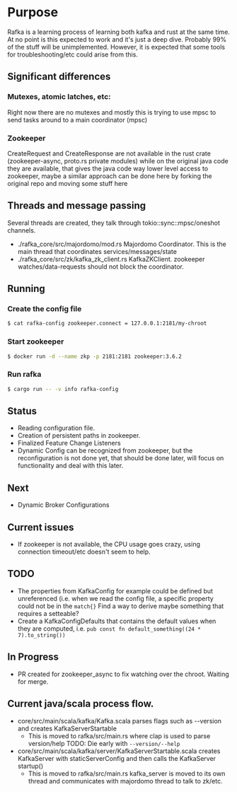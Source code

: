 # Purpose
Rafka is a learning process of learning both kafka and rust
at the same time. At no point is this expected to work and
it's just a deep dive.
Probably 99% of the stuff will be unimplemented.
However, it is expected that some tools for troubleshooting/etc
could arise from this.

## Significant differences

### Mutexes, atomic latches, etc:

Right now there are no mutexes and mostly this is trying to use mpsc to send
tasks around to a main coordinator (mpsc)

### Zookeeper
CreateRequest and CreateResponse are not available in the rust crate
(zookeeper-async, proto.rs private modules) while on the original java
code they are available, that gives the java code way lower level access
to zookeeper, maybe a similar approach can be done here by forking the
original repo and moving some stuff here

## Threads and message passing

Several threads are created, they talk through tokio::sync::mpsc/oneshot channels.
- ./rafka_core/src/majordomo/mod.rs Majordomo Coordinator. This is the main thread that coordinates services/messages/state
- ./rafka_core/src/zk/kafka_zk_client.rs KafkaZKClient. zookeeper watches/data-requests should not block the coordinator.

## Running

### Create the config file

```bash
$ cat rafka-config zookeeper.connect = 127.0.0.1:2181/my-chroot
```

### Start zookeeper

```bash
$ docker run -d --name zkp -p 2181:2181 zookeeper:3.6.2
```

### Run rafka

```bash
$ cargo run -- -v info rafka-config
```


## Status
- Reading configuration file.
- Creation of persistent paths in zookeeper.
- Finalized Feature Change Listeners
- Dynamic Config can be recognized from zookeeper, but the reconfiguration is not done
yet, that should be done later, will focus on functionality and deal with this later.

## Next
- Dynamic Broker Configurations

## Current issues
-  If zookeeper is not available, the CPU usage goes crazy, using connection timeout/etc doesn't seem to help.

## TODO
- The properties from KafkaConfig for example could be defined but unreferenced (i.e. when we read the config file, a specific property could not be in the `match{}`
  Find a way to derive maybe something that requires a setteable?
- Create a KafkaConfigDefaults that contains the default values when they are computed, i.e. `pub const fn default_something((24 * 7).to_string())`

## In Progress
- PR created for zookeeper_async to fix watching over the chroot. Waiting for merge.

## Current java/scala process flow.
- core/src/main/scala/kafka/Kafka.scala parses flags such as --version and creates KafkaServerStartable
  - This is moved to rafka/src/main.rs where clap is used to parse version/help
    TODO: Die early with `--version/--help`
- core/src/main/scala/kafka/server/KafkaServerStartable.scala creates KafkaServer with staticServerConfig and then calls the KafkaServer startup()
  - This is moved to rafka/src/main.rs kafka_server is moved to its own thread and communicates with majordomo thread to talk to zk/etc.
